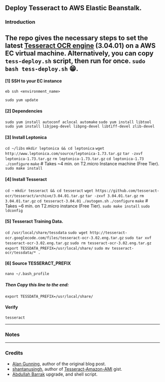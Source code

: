 ## Deploy Tesseract to AWS Elastic Beanstalk.

### Introduction
The repo gives the necessary steps to set the latest [Tesseract OCR engine](https://github.com/tesseract-ocr/tesseract) (3.04.01) on a AWS EC virtual machine.
Alternatively, you can copy `tess-deploy.sh` script, then run for once. `sudo bash tess-deploy.sh` 😁.
---

#### [1] SSH to your EC instance
`eb ssh <environment_name>`

`sudo yum update`

#### [2] Dependencies
`sudo yum install autoconf aclocal automake`
`sudo yum install libtool`
`sudo yum install libjpeg-devel libpng-devel libtiff-devel zlib-devel`

#### [3] Install Leptonica
`cd ~/libs`
`mkdir leptonica && cd leptonica`
`wget http://www.leptonica.com/source/leptonica-1.73.tar.gz`
`tar -zxvf leptonica-1.73.tar.gz`
`rm leptonica-1.73.tar.gz`
`cd leptonica-1.73`
`./configure`
`make`    # Takes ~4 min. on T2.micro Instance machine (Free Tier).
`sudo make install`

#### [4] Install Tesseract
`cd ~`
`mkdir tesseract && cd tesseract`
`wget https://github.com/tesseract-ocr/tesseract/archive/3.04.01.tar.gz`
`tar -zxvf 3.04.01.tar.gz`
`rm 3.04.01.tar.gz`
`cd tesseract-3.04.01`
`./autogen.sh`
`./configure`
`make`  # Takes ~6 min. on T2.micro instance (Free Tier).
`sudo make install`
`sudo ldconfig`

#### [5] Tesseract Training Data.
`cd /usr/local/share/tessdata`
`sudo wget http://tesseract-ocr.googlecode.com/files/tesseract-ocr-3.02.eng.tar.gz`
`sudo tar xvf tesseract-ocr-3.02.eng.tar.gz`
`sudo rm tesseract-ocr-3.02.eng.tar.gz`
`export TESSDATA_PREFIX=/usr/local/share/`
`sudo mv tesseract-ocr/tessdata/* .`

#### [6] Source TESSERACT_PREFIX
`nano ~/.bash_profile`
##### Then Copy this line to the end:
`export TESSDATA_PREFIX=/usr/local/share/`

#### Verify
`tesseract`

---
### Notes

---
### Credits
* [Alan Gunning](https://github.com/alangunning), author of the original blog post.
* [shantanusingh](https://gist.github.com/shantanusingh), author of [Tesseract-Amazon-AMI](https://gist.github.com/shantanusingh/6526664/revisions) gist.
* [Abdullah Barrak](https://github.com/abarrak) upgrade, and shell script.

